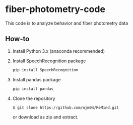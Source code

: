 # fiber-photometry-code

This code is to analyze behavior and fiber photometry data 

How-to
---------------------------

1. Install Python 3.x (anaconda recommended)
2. Install SpeechRecognition package
    ```bash
    pip install SpeechRecognition
    ```
5. Install pandas package
    ```bash
    pip install pandas
    ```
6. Clone the repository

   ```bash
   $ git clone https://github.com/njm94/ReMind.git
   ```
   or download as zip and extract.

